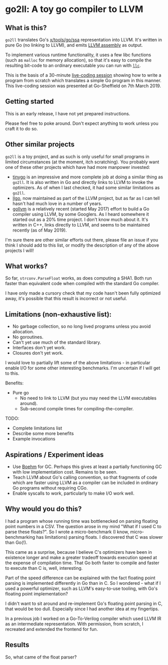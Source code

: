 # go2ll: A toy go compiler to LLVM

## What is this?

`go2ll` translates Go's
[x/tools/go/ssa](https://godoc.org/golang.org/x/tools/go/ssa) representation
into LLVM. It's written in pure Go (no linking to LLVM), and emits [LLVM
assembly](http://llvm.org/docs/LangRef.html) as output.

To implement various runtime functionality, it uses a few libc functions (such
as `malloc` for memory allocation), so that it's easy to compile the resulting
bit-code to an ordinary executable you can run with
[`llc`](http://llvm.org/docs/CommandGuide/llc.html).

This is the basis of a 30-minute [live-coding
session](https://github.com/pwaller/go2ll-talk) showing how to write a program
from scratch which translates a simple Go program in this manner. This
live-coding session was presented at Go-Sheffield on 7th March 2019.

## Getting started

This is an early release, I have not yet prepared instructions.

Please feel free to poke around. Don't expect anything to work unless you craft
it to do so.

## Other similar projects

`go2ll` is a toy project, and as such is only useful for small programs in limited
circumstances (at the moment, itch scratching). You probably want one of these
other projects which have had more manpower invested:

* [tinygo](https://github.com/tinygo-org/tinygo/) is an impressive and more
  complete job at doing a similar thing as `go2ll`. It is also written in Go and
  directly links to LLVM to invoke the optimizers. As of when I last checked, it
  had some similar limitations as `go2ll`.
* [llgo](https://github.com/llvm/llvm-project/tree/a2e23f682afb040755f93b824c0edf317115d1eb/llgo), now maintained as part of the LLVM project, but as far as I can tell hasn't had much love in a number of years.
* [gollvm](https://go.googlesource.com/gollvm/) is a relatively recent (started May 2017) effort to build a Go compiler using LLVM, by some Googlers. As I heard somewhere it started out as a 20% time project. I don't know much about it. It's written in C++, links directly to LLVM, and seems to be maintained recently (as of May 2019).

I'm sure there are other similar efforts out there, please file an issue if you
think I should add to this list, or modify the description of any of the above
projects I will!

## What works?

So far, `strconv.ParseFloat` works, as does computing a SHA1. Both run faster
than equivalent code when compiled with the standard Go compiler.

I have only made a cursory check that my code hasn't been fully optimized away,
it's possible that this result is incorrect or not useful.

## Limitations (non-exhaustive list):

* No garbage collection, so no long lived programs unless you avoid allocation.
* No goroutines.
* Can't yet use much of the standard library.
* Interfaces don't yet work.
* Closures don't yet work.

I would love to partially lift some of the above limitations - in particular
enable I/O for some other interesting benchmarks. I'm uncertain if I will get to
this.

Benefits:

* Pure go
  * No need to link to LLVM (but you may need the LLVM executables around).
  * Sub-second compile times for compiling-the-compiler.

TODO:

* Complete limitations list
* Describe some more benefits
* Example invocations

## Aspirations / Experiment ideas

* Use [Boehm](https://www.hboehm.info/gc/) for GC. Perhaps this gives at least a
  partially functioning GC with low implementation cost. Remains to be seen.
* Teach LLVM about Go's calling convention, so that fragments of code which are
  faster using LLVM as a compiler can be included in ordinary Go programs
  without requiring CGo.
* Enable syscalls to work, particularly to make I/O work well.

## Why would you do this?

I had a program whose running time was bottlenecked on parsing floating point
numbers in a CSV. The question arose in my mind "What if I used C to parse these
floats?". So I wrote a micro-benchmark (I know, micro-benchmarking has
limitations) parsing floats. I discovered that C was slower than Go(!).

This came as a surprise, because I believe C's optimizers have been in existence
longer and make a greater tradeoff towards execution speed at the expense of
compilation time. That Go both faster to compile and faster to execute than C
is, well, interesting.

Part of the speed difference can be explained with the fact floating point
parsing is implemented differently in Go than in C. So I wondered - what if I
used a powerful optimizer, such as LLVM's easy-to-use tooling, with Go's
floating point implementation?

I didn't want to sit around and re-implement Go's floating point parsing in C,
that would be too dull. Especially since I had another idea at my fingertips.

In a previous job I worked on a Go-To-Verilog compiler which used LLVM IR as an
intermediate representation. With permission, from scratch, I recreated and
extended the frontend for fun.

## Results

So, what came of the float parser?


